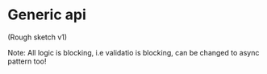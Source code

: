 # Generic api

(Rough sketch v1)

Note: All logic is blocking, i.e validatio is blocking, can be changed to async pattern too!